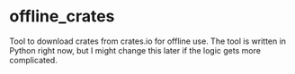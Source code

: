 # offline_crates

Tool to download crates from crates.io for offline use.  The tool is written in Python right now, but I might change this later if the logic gets more complicated.
